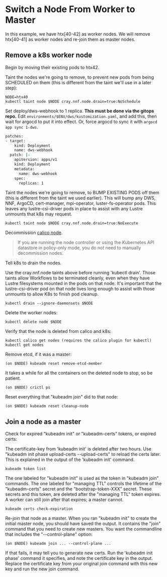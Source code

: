 # Switch a Node From Worker to Master

In this example, we have htx[40-42] as worker nodes. We will remove htx[40-41] as worker nodes and re-join them as master nodes.

## Remove a k8s worker node

Begin by moving their existing pods to htx42.

Taint the nodes we're going to remove, to prevent new pods from being SCHEDULED on them (this is different from the taint we'll use in a later step):

```console
NODE=htx40
kubectl taint node $NODE cray.nnf.node.drain=true:NoSchedule
```

Set deploy/dws-webhook to 1 replica. **This must be done via the gitops repo.** Edit `environments/$ENV/dws/kustomization.yaml`, and add this, then wait for argocd to put it into effect. Or, force argocd to sync it with `argocd app sync 1-dws`.

```bash
patches:
- target:
    kind: Deployment
    name: dws-webhook
  patch: |-
    apiVersion: apps/v1
    kind: Deployment
    metadata:
      name: dws-webhook
    spec:
      replicas: 1
```

Taint the nodes we're going to remove, to BUMP EXISTING PODS off them (this is different from the taint we used earlier). This will bump any DWS, NNF, ArgoCD, cert-manager, mpi-operator, luster-fs-operator pods. This leaves any lustre-csi-driver pods in place to assist with any Lustre unmounts that k8s may
request.

```console
kubectl taint node $NODE cray.nnf.node.drain=true:NoExecute
```

Decommission [calico node](https://docs.tigera.io/calico/latest/operations/decommissioning-a-node).

> If you are running the node controller or using the Kubernetes API datastore in policy-only mode, you do not need to manually decommission nodes.

Tell k8s to drain the nodes.

Use the cray.nnf.node taints above before running 'kubectl drain'. Those taints allow Workflows to be terminated cleanly, even when they have Lustre filesystems mounted in the pods on that node. It's important that the lustre-csi-driver pod on that node lives long enough to assist with those unmounts to allow K8s to finish pod cleanup.

```console
kubectl drain --ignore-daemonsets $NODE
```

Delete the worker nodes:

```console
kubectl delete node $NODE
```

Verify that the node is deleted from calico and k8s:

```console
kubectl calico get nodes (requires the calico plugin for kubectl)
kubectl get nodes
```

Remove etcd, if it was a master:

```console
(on $NODE) kubeadm reset remove-etcd-member
```

It takes a while for all the containers on the deleted node to stop, so be patient.

```console
(on $NODE) crictl ps
```

Reset everything that "kubeadm join" did to that node:

```console
(on $NODE) kubeadm reset cleanup-node
```

## Join a node as a master

Check for expired "kubeadm init" or "kubeadm-certs" tokens, or expired certs:

The certificate-key from 'kubeadm init' is deleted after two hours. Use "kubeadm init phase upload-certs --upload-certs" to reload the certs later. This is explained in the output of the 'kubeadm init' command.

```console
kubeadm token list
```

The one labeled for "kubeadm init" is used as the token in "kubeadm join" commands. The one labeled for "managing TTL" controls the lifetime of the "kubeadm-certs" secret and the "bootstrap-token-XXX" secret. These secrets and this token, are deleted after the "managing TTL" token expires. A worker can still join after that expires; a master cannot.

```console
kubeadm certs check-expiration
```

Re-join that node as a master. When you ran "kubeadm init" to create the initial master node, you should have saved the output. It contains the "join" command that you need to create new masters. You want the commandline that includes the "--control-plane" option:

```console
(on $NODE) kubeadm join ... --control-plane ...
```

If that fails, it may tell you to generate new certs. Run the 'kubeadm init phase' command it specifies, and note the certificate key in the output. Replace the certificate key from your original join command with this new key and run the new join command.
